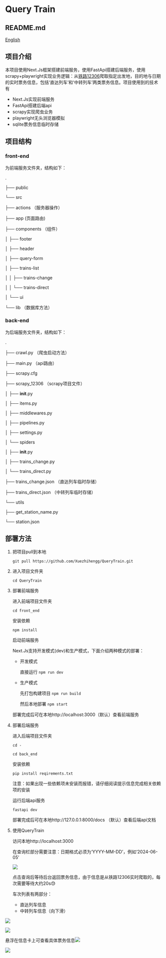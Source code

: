 # Query Train

## README.md
[English](README_en.md)

## 项目介绍

本项目使用Next.Js框架搭建前端服务，使用FastApi搭建后端服务，使用scrapy+playwright实现业务逻辑：从[铁路12306](https://www.12306.cn/index/)爬取指定出发地，目的地与日期的实时票务信息，包括‘直达列车’和‘中转列车’两类票务信息。项目使用到的技术有

* Next.Js实现前端服务
* FastApi搭建后端api
* scrapy实现爬虫业务
* playwright无头浏览器模拟
* sqlite票务信息临时存储

## 项目结构

### front-end

为前端服务文件夹，结构如下：

.

├── public

└── src

  ├── actions    （服务器操作）

  ├── app     (页面路由)

  ├── components      （组件）

  │  ├── footer

  │  ├── header

  │  ├── query-form

  │  ├── trains-list

  │  │  ├── trains-change

  │  │  └── trains-direct

  │  └── ui

  └── lib    （数据库方法）



### back-end

为后端服务文件夹，结构如下：

.

├── crawl.py     （爬虫启动方法）

├── main.py      （api路由）

├── scrapy.cfg

├── scrapy_12306    （scrapy项目文件）

│  ├── __init__.py

│  ├── items.py

│  ├── middlewares.py

│  ├── pipelines.py

│  ├── settings.py

│  └── spiders

│    ├── __init__.py

│    ├── trains_change.py

│    └── trains_direct.py

├── trains_change.json      （直达列车临时存储）

├── trains_direct.json         （中转列车临时存储）

└── utils

  ├── get_station_name.py

  └── station.json

## 部署方法

1. 把项目pull到本地

   ```git pull https://github.com/Xuezhihengg/QueryTrain.git```

2. 进入项目文件夹	

   ```cd QueryTrain```

3. 部署前端服务

   进入前端项目文件夹

   ```cd front_end```

   安装依赖

   ```npm install```

   启动前端服务

   Next.Js支持开发模式(dev)和生产模式，下面介绍两种模式的部署：

   * 开发模式

     直接运行 ```npm run dev```

   * 生产模式

     先打包构建项目 ```npm run build```

     然后本地部署 ```npm start```

   部署完成后可在本地http://localhost:3000（默认）查看前端服务

4. 部署后端服务 

   进入后端项目文件夹

   ```cd -```

   ```cd back_end```

   安装依赖

   ```pip install reqirements.txt```

   注意：如果出现一些依赖项未安装而报错，请仔细阅读提示信息完成相关依赖项的安装

   运行后端api服务

   ```fastapi dev```

   部署完成后可在本地http://127.0.0.1:8000/docs （默认）查看后端api文档

5. 使用QueryTrain

   访问本地http://localhost:3000

   在查询栏部分需要注意：日期格式必须为‘YYYY-MM-DD’，例如‘2024-06-05’

   ![](https://raw.githubusercontent.com/Xuezhihengg/Blog_images/main/202406041227094.png)

   点击查询后等待后台返回票务信息，由于信息是从铁路12306实时爬取的，每次需要等待大约20s😓

   车次列表有两部分：

   * 直达列车信息
   * 中转列车信息（向下滑）

![](https://raw.githubusercontent.com/Xuezhihengg/Blog_images/main/202406041230594.png)

![](https://raw.githubusercontent.com/Xuezhihengg/Blog_images/main/202406041230006.png)

悬浮在信息卡上可查看具体票务信息![](https://raw.githubusercontent.com/Xuezhihengg/Blog_images/main/202406041231706.png)

![](https://raw.githubusercontent.com/Xuezhihengg/Blog_images/main/202406041232218.png)
